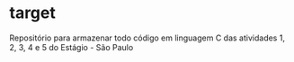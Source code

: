# target
Repositório para armazenar todo código em linguagem C das atividades 1, 2, 3, 4 e 5 do Estágio - São Paulo

